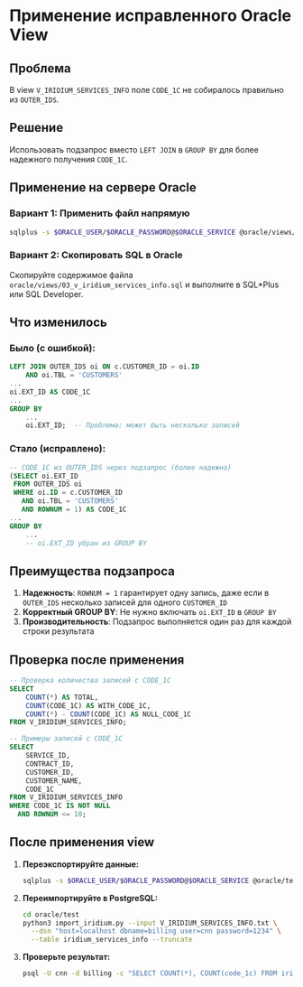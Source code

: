 # Применение исправленного Oracle View

## Проблема
В view `V_IRIDIUM_SERVICES_INFO` поле `CODE_1C` не собиралось правильно из `OUTER_IDS`.

## Решение
Использовать подзапрос вместо `LEFT JOIN` в `GROUP BY` для более надежного получения `CODE_1C`.

## Применение на сервере Oracle

### Вариант 1: Применить файл напрямую

```bash
sqlplus -s $ORACLE_USER/$ORACLE_PASSWORD@$ORACLE_SERVICE @oracle/views/03_v_iridium_services_info.sql
```

### Вариант 2: Скопировать SQL в Oracle

Скопируйте содержимое файла `oracle/views/03_v_iridium_services_info.sql` и выполните в SQL*Plus или SQL Developer.

## Что изменилось

### Было (с ошибкой):
```sql
LEFT JOIN OUTER_IDS oi ON c.CUSTOMER_ID = oi.ID 
    AND oi.TBL = 'CUSTOMERS'
...
oi.EXT_ID AS CODE_1C
...
GROUP BY 
    ...
    oi.EXT_ID;  -- Проблема: может быть несколько записей
```

### Стало (исправлено):
```sql
-- CODE_1C из OUTER_IDS через подзапрос (более надежно)
(SELECT oi.EXT_ID 
 FROM OUTER_IDS oi 
 WHERE oi.ID = c.CUSTOMER_ID 
   AND oi.TBL = 'CUSTOMERS' 
   AND ROWNUM = 1) AS CODE_1C
...
GROUP BY 
    ...
    -- oi.EXT_ID убран из GROUP BY
```

## Преимущества подзапроса

1. **Надежность**: `ROWNUM = 1` гарантирует одну запись, даже если в `OUTER_IDS` несколько записей для одного `CUSTOMER_ID`
2. **Корректный GROUP BY**: Не нужно включать `oi.EXT_ID` в `GROUP BY`
3. **Производительность**: Подзапрос выполняется один раз для каждой строки результата

## Проверка после применения

```sql
-- Проверка количества записей с CODE_1C
SELECT 
    COUNT(*) AS TOTAL,
    COUNT(CODE_1C) AS WITH_CODE_1C,
    COUNT(*) - COUNT(CODE_1C) AS NULL_CODE_1C
FROM V_IRIDIUM_SERVICES_INFO;

-- Примеры записей с CODE_1C
SELECT 
    SERVICE_ID,
    CONTRACT_ID,
    CUSTOMER_ID,
    CUSTOMER_NAME,
    CODE_1C
FROM V_IRIDIUM_SERVICES_INFO
WHERE CODE_1C IS NOT NULL
  AND ROWNUM <= 10;
```

## После применения view

1. **Переэкспортируйте данные:**
   ```bash
   sqlplus -s $ORACLE_USER/$ORACLE_PASSWORD@$ORACLE_SERVICE @oracle/test/export_v_iridium_services_info.sql
   ```

2. **Переимпортируйте в PostgreSQL:**
   ```bash
   cd oracle/test
   python3 import_iridium.py --input V_IRIDIUM_SERVICES_INFO.txt \
     --dsn "host=localhost dbname=billing user=cnn password=1234" \
     --table iridium_services_info --truncate
   ```

3. **Проверьте результат:**
   ```bash
   psql -U cnn -d billing -c "SELECT COUNT(*), COUNT(code_1c) FROM iridium_services_info;"
   ```

